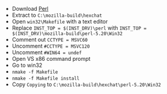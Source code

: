  * Download [Perl](http://www.perl.org/get.html)
 * Extract to `C:\mozilla-build\hexchat`
 * Open `win32\Makefile` with a text editor
 * Replace `INST_TOP = $(INST_DRV)\perl` with `INST_TOP = $(INST_DRV)\mozilla-build\perl-5.20\Win32`
 * Comment out `CCTYPE = MSVC60`
 * Uncomment `#CCTYPE = MSVC120`
 * Uncomment `#WIN64 = undef`
 * Open VS x86 command prompt
 * Go to win32
 * `nmake -f Makefile`
 * `nmake -f Makefile install`
 * Copy `Copying` to `C:\mozilla-build\hexchat\perl-5.20\Win32`
